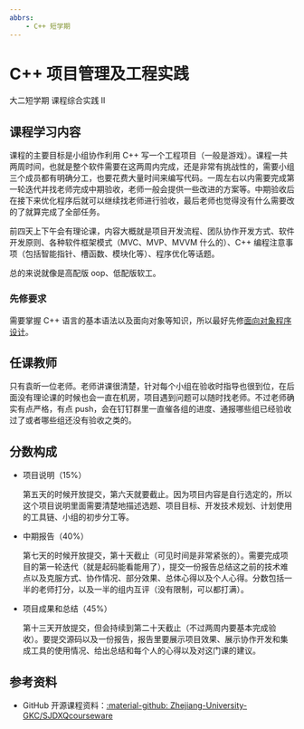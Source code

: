 ```yaml
---
abbrs:
    - C++ 短学期
---
```


# C++ 项目管理及工程实践
<div class="badges">
<span class="badge is-badge">大二短学期</span>
<span class="badge is-badge">课程综合实践 Ⅱ</span>
</div>

## 课程学习内容

课程的主要目标是小组协作利用 C++ 写一个工程项目（一般是游戏）。课程一共两周时间，也就是整个软件需要在这两周内完成，还是非常有挑战性的，需要小组三个成员都有明确分工，也要花费大量时间来编写代码。一周左右以内需要完成第一轮迭代并找老师完成中期验收，老师一般会提供一些改进的方案等。中期验收后在接下来优化程序后就可以继续找老师进行验收，最后老师也觉得没有什么需要改的了就算完成了全部任务。

前四天上下午会有理论课，内容大概就是项目开发流程、团队协作开发方式、软件开发原则、各种软件框架模式（MVC、MVP、MVVM 什么的）、C++ 编程注意事项（包括智能指针、槽函数、模块化等）、程序优化等话题。

总的来说就像是高配版 oop、低配版软工。

### 先修要求

需要掌握 C++ 语言的基本语法以及面向对象等知识，所以最好先修[面向对象程序设计](../../major_basic/object_oriented_programming/index.md)。

## 任课教师

只有袁昕一位老师。老师讲课很清楚，针对每个小组在验收时指导也很到位，在后面没有理论课的时候也会一直在机房，项目遇到问题可以随时找老师。不过老师确实有点严格，有点 push，会在钉钉群里一直催各组的进度、通报哪些组已经验收过了或者哪些组还没有验收之类的。

## 分数构成

- 项目说明（15%）

    第五天的时候开放提交，第六天就要截止。因为项目内容是自行选定的，所以这个项目说明里面需要清楚地描述选题、项目目标、开发技术规划、计划使用的工具链、小组的初步分工等。

- 中期报告（40%）

    第七天的时候开放提交，第十天截止（可见时间是非常紧张的）。需要完成项目的第一轮迭代（就是起码能看能用了），提交一份报告总结这之前的技术难点以及克服方式、协作情况、部分效果、总体心得以及个人心得。分数包括一半的老师打分，以及一半的组内互评（没有限制，可以都打满）。

- 项目成果和总结（45%）

    第十三天开放提交，但会持续到第二十天截止（不过两周内要基本完成验收）。要提交源码以及一份报告，报告里要展示项目效果、展示协作开发和集成工具的使用情况、给出总结和每个人的心得以及对这门课的建议。

## 参考资料

- GitHub 开源课程资料：[:material-github: Zhejiang-University-GKC/SJDXQcourseware](https://github.com/Zhejiang-University-GKC/SJDXQcourseware)
